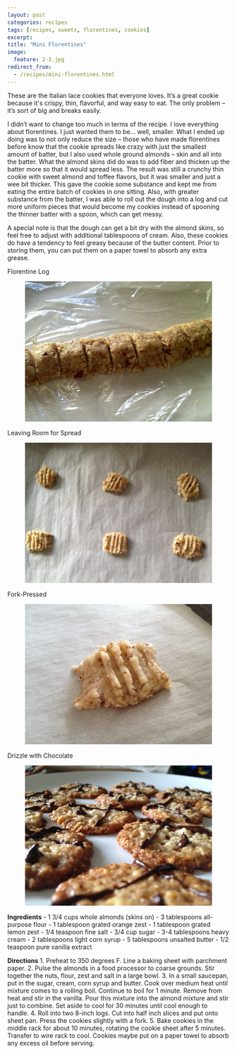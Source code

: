 ```yaml
---
layout: post
categories: recipes
tags: [recipes, sweets, florentines, cookies]
excerpt: 
title: "Mini Florentines"
image:
  feature: 2-1.jpg
redirect_from: 
  - /recipes/mini-florentines.html
---
```


These are the Italian lace cookies that everyone loves. It’s a great cookie because it's crispy, thin, flavorful, and way easy to eat. The only problem – it’s sort of big and breaks easily.


I didn’t want to change too much in terms of the recipe.  I love everything about florentines.  I just wanted them to be… well, smaller.  What I ended up doing was to not only reduce the size – those who have made florentines before know that the cookie spreads like crazy with just the smallest amount of batter, but I also used whole ground almonds – skin and all into the batter.  What the almond skins did do was to add fiber and thicken up the batter more so that it would spread less.  The result was still a crunchy thin cookie with sweet almond and toffee flavors, but it was smaller and just a wee bit thicker.  This gave the cookie some substance and kept me from eating the entire batch of cookies in one sitting.  Also, with greater substance from the batter, I was able to roll out the dough into a log and cut more uniform pieces that would become my cookies instead of spooning the thinner batter with a spoon, which can get messy.


A special note is that the dough can get a bit dry with the almond skins, so feel free to adjust with additional tablespoons of cream.  Also, these cookies do have a tendency to feel greasy because of the butter content.  Prior to storing them, you can put them on a paper towel to absorb any extra grease.


Florentine Log


<figure> <img src='/images/2-2.jpg'> </figure>

Leaving Room for Spread


<figure> <img src='/images/2-3.jpg'> </figure>

Fork-Pressed


<figure> <img src='/images/2-4.jpg'> </figure>

Drizzle with Chocolate


<figure> <img src='/images/2-5.jpg'> </figure>
<section class='recipe'>
<p><strong>Ingredients</strong>
- 1 3/4 cups whole almonds (skins on)
- 3 tablespoons all-purpose flour
- 1 tablespoon grated orange zest
- 1 tablespoon grated lemon zest 
- 1/4 teaspoon fine salt
- 3/4 cup sugar
- 3-4 tablespoons heavy cream
- 2 tablespoons light corn syrup
- 5 tablespoons unsalted butter
- 1/2 teaspoon pure vanilla extract</p>

<p><strong>Directions</strong>
1. Preheat to 350 degrees F. Line a baking sheet with parchment paper.
2. Pulse the almonds in a food processor to coarse grounds. Stir together the nuts, flour, zest and salt in a large bowl.
3. In a small saucepan, put in the sugar, cream, corn syrup and butter. Cook over medium heat until mixture comes to a rolling boil. Continue to boil for 1 minute. Remove from heat and stir in the vanilla. Pour this mixture into the almond mixture and stir just to combine. Set aside to cool for 30 minutes until cool enough to handle.
4. Roll into two 8-inch logs.  Cut into half inch slices and put onto sheet pan.  Press the cookies slightly with a fork.
5. Bake cookies in the middle rack for about 10 minutes, rotating the cookie sheet after 5 minutes.  Transfer to wire rack to cool.  Cookies maybe put on a paper towel to absorb any excess oil before serving.</p></section>